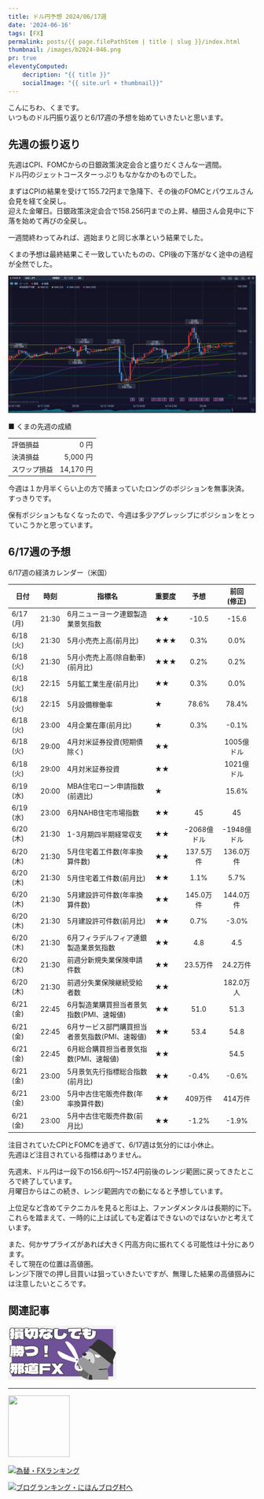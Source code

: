```yaml
---
title: ドル円予想 2024/06/17週
date: '2024-06-16'
tags: [FX]
permalink: posts/{{ page.filePathStem | title | slug }}/index.html
thumbnail: /images/b2024-046.png
pr: true
eleventyComputed:
    decription: "{{ title }}"
    socialImage: "{{ site.url + thumbnail}}"
---
```


こんにちわ、くまです。<br/>
いつものドル円振り返りと6/17週の予想を始めていきたいと思います。

## 先週の振り返り

先週はCPI、FOMCからの日銀政策決定会合と盛りだくさんな一週間。<br/>
ドル円のジェットコースターっぷりもなかなかのものでした。

まずはCPIの結果を受けて155.72円まで急降下、その後のFOMCとパウエルさん会見を経て全戻し。<br/>
迎えた金曜日。日銀政策決定会合で158.256円までの上昇、植田さん会見中に下落を始めて再びの全戻し。

一週間終わってみれば、週始まりと同じ水準という結果でした。

くまの予想は最終結果こそ一致していたものの、CPI後の下落がなく途中の過程が全然でした。

![](/images/b2024-046-01.png)


■ くまの先週の成績

<table style="min-width:18rem">
<tr>
    <td>評価損益</td>
    <td style="text-align:right">0 円</td>
</tr>
<tr><td>決済損益</td><td style="text-align:right">5,000 円</tr></tr>
<tr><td>スワップ損益</td><td style="text-align:right"> 14,170 円 </td></tr>
</table>

今週は１か月半くらい上の方で捕まっていたロングのポジションを無事決済。<br/>
すっきりです。

保有ポジションもなくなったので、今週は多少アグレッシブにポジションをとっていこうかと思っています。


## 6/17週の予想

6/17週の経済カレンダー（米国）

<div class="post__financial-calendar">

| 日付 | 時刻 | 指標名 | 重要度 | 予想 | 前回 <br/>(修正) |
|---|---|---|---|:---:|:---:|
| 6/17 (月) | 21:30 | 6月ニューヨーク連銀製造業景気指数 | ★★ | -10.5 | -15.6 |
| 6/18 (火) | 21:30 | 5月小売売上高(前月比) | ★★★ | 0.3% | 0.0% |
| 6/18 (火) | 21:30 | 5月小売売上高(除自動車)(前月比) | ★★★ | 0.2% | 0.2% |
| 6/18 (火) | 22:15 | 5月鉱工業生産(前月比) | ★★ | 0.3% | 0.0% |
| 6/18 (火) | 22:15 | 5月設備稼働率 | ★ | 78.6% | 78.4% |
| 6/18 (火) | 23:00 | 4月企業在庫(前月比) | ★ | 0.3% | -0.1% |
| 6/18 (火) | 29:00 | 4月対米証券投資(短期債除く) | ★★ |  | 1005億ドル |
| 6/18 (火) | 29:00 | 4月対米証券投資 | ★★ |  | 1021億ドル |
| 6/19 (水) | 20:00 | MBA住宅ローン申請指数(前週比) | ★ |  | 15.6% |
| 6/19 (水) | 23:00 | 6月NAHB住宅市場指数 | ★★ | 45 | 45 |
| 6/20 (木) | 21:30 | 1-3月期四半期経常収支 | ★★ | -2068億ドル | -1948億ドル |
| 6/20 (木) | 21:30 | 5月住宅着工件数(年率換算件数) | ★★ | 137.5万件 | 136.0万件 |
| 6/20 (木) | 21:30 | 5月住宅着工件数(前月比) | ★★ | 1.1% | 5.7% |
| 6/20 (木) | 21:30 | 5月建設許可件数(年率換算件数) | ★★ | 145.0万件 | 144.0万件 |
| 6/20 (木) | 21:30 | 5月建設許可件数(前月比) | ★★ | 0.7% | -3.0% |
| 6/20 (木) | 21:30 | 6月フィラデルフィア連銀製造業景気指数 | ★★ | 4.8 | 4.5 |
| 6/20 (木) | 21:30 | 前週分新規失業保険申請件数 | ★★ | 23.5万件 | 24.2万件 |
| 6/20 (木) | 21:30 | 前週分失業保険継続受給者数 | ★★ |  | 182.0万人 |
| 6/21 (金) | 22:45 | 6月製造業購買担当者景気指数(PMI、速報値) | ★★ | 51.0 | 51.3 |
| 6/21 (金) | 22:45 | 6月サービス部門購買担当者景気指数(PMI、速報値) | ★★ | 53.4 | 54.8 |
| 6/21 (金) | 22:45 | 6月総合購買担当者景気指数(PMI、速報値) | ★★ |  | 54.5 |
| 6/21 (金) | 23:00 | 5月景気先行指標総合指数(前月比) | ★★ | -0.4% | -0.6% |
| 6/21 (金) | 23:00 | 5月中古住宅販売件数(年率換算件数) | ★★ | 409万件 | 414万件 |
| 6/21 (金) | 23:00 | 5月中古住宅販売件数(前月比) | ★★ | -1.2% | -1.9% |
</div>

注目されていたCPIとFOMCを過ぎて、6/17週は気分的には小休止。<br/>
先週ほど注目されている指標はありません。

先週末、ドル円は一段下の156.6円～157.4円前後のレンジ範囲に戻ってきたところで終了しています。<br/>
月曜日からはこの続き、レンジ範囲内での動になると予想しています。<br/>

上位足など含めてテクニカルを見ると形は上、ファンダメンタルは長期的に下。<br/>
これらを踏まえて、一時的に上は試しても定着はできないのではないかと考えています。

また、何かサプライズがあれば大きく円高方向に振れてくる可能性は十分にあります。<br/>
そして現在の位置は高値圏。<br/>
レンジ下限での押し目買いは狙っていきたいですが、無理した結果の高値掴みには注意したいところです。


## 関連記事

<a class="internal-link" href="/posts/posts2024-036/">
    <img src="/images/b2024-036.png">
</a>

<br/>
<hr/>

<a href="https://px.a8.net/svt/ejp?a8mat=3YYPVE+94NAPE+1WP2+61C2P" rel="nofollow">
<img border="0" width="125" height="125" alt="" src="https://www21.a8.net/svt/bgt?aid=240125306552&wid=001&eno=01&mid=s00000008903001014000&mc=1"></a>
<img border="0" width="1" height="1" src="https://www17.a8.net/0.gif?a8mat=3YYPVE+94NAPE+1WP2+61C2P" alt="">



<a href="https://blog.with2.net/link/?id=2111205&cid=1532" title="為替・FXランキング"><img alt="為替・FXランキング" width="110" height="31" src="https://blog.with2.net/img/banner/c/banner_1/br_c_1532_1.gif"></a>

<a href="https://blogmura.com/ranking/in?p_cid=11188911" target="_blank"><img src="https://b.blogmura.com/88_31.gif" width="88" height="31" border="0" alt="ブログランキング・にほんブログ村へ" /></a>


<style>
.internal-link {
    img { width: 220px; }
}
</style>